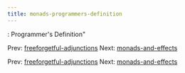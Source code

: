 ```yaml
---
title: monads-programmers-definition
---
```


: Programmer's Definition"

Prev:
[freeforgetful-adjunctions](freeforgetful-adjunctions.md)
Next:
[monads-and-effects](monads-and-effects.md)

Prev:
[freeforgetful-adjunctions](freeforgetful-adjunctions.md)
Next:
[monads-and-effects](monads-and-effects.md)
